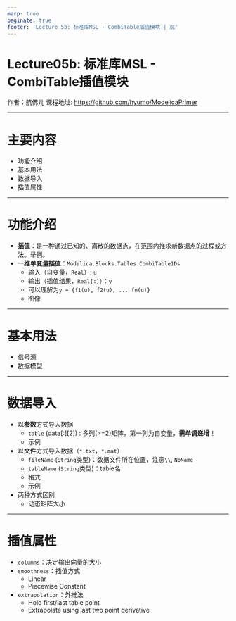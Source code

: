 ```yaml
---
marp: true
paginate: true
footer: 'Lecture 5b: 标准库MSL - CombiTable插值模块 | 航'
---
```

# Lecture05b: 标准库MSL - CombiTable插值模块
作者：航佛儿
课程地址: https://github.com/hyumo/ModelicaPrimer

----
# 主要内容
- 功能介绍
- 基本用法
- 数据导入
- 插值属性

----
# 功能介绍
- **插值**：是一种通过已知的、离散的数据点，在范围内推求新数据点的过程或方法。举例。
- **一维单变量插值**：`Modelica.Blocks.Tables.CombiTable1Ds`
  - 输入（自变量，`Real`）: `u` 
  - 输出（插值结果，`Real[:]`）：`y` 
  - 可以理解为`y = {f1(u), f2(u), ... fn(u)}`
  - 图像
----
# 基本用法
- 信号源
- 数据模型

----
# 数据导入
- 以**参数**方式导入数据
  - `table` (data[:][2]) : 多列(>=2)矩阵，第一列为自变量，**需单调递增**！
  - 示例
- 以**文件**方式导入数据（`*.txt`，`*.mat`）
  - `fileName` (`String`类型)：数据文件所在位置，注意`\\`, `NoName`
  - `tableName` (`String`类型)：table名
  - 格式
  - 示例
- 两种方式区别
  - 动态矩阵大小

----
# 插值属性
- `columns`：决定输出向量的大小
- `smoothness`：插值方式
  - Linear
  - Piecewise Constant
- `extrapolation`：外推法
  - Hold first/last table point
  - Extrapolate using last two point derivative

